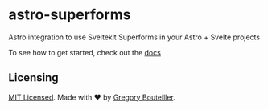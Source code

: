 # astro-superforms

Astro integration to use Sveltekit Superforms in your Astro + Svelte projects

To see how to get started, check out the [docs](https://astro-pocketbase-five.vercel.app)

## Licensing

[MIT Licensed](./LICENSE). Made with ❤️ by [Gregory Bouteiller](https://github.com/gbouteiller).
